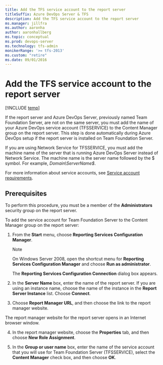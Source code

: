 ```yaml
---
title: Add the TFS service account to the report server
titleSuffix: Azure DevOps Server & TFS  
description: Add the TFS service account to the report server
ms.manager: jillfra
ms.author: aaronha
author: aaronhallberg
ms.topic: conceptual
ms.prod: devops-server
ms.technology: tfs-admin
monikerRange: '>= tfs-2013'
ms.custom: "retire"
ms.date: 09/01/2016
---
```


# Add the TFS service account to the report server

[!INCLUDE [temp](../../_shared/version-tfs-all-versions.md)]

If the report server and Azure DevOps Server, previously named Team Foundation Server, are not on the same server, you must add the name of your Azure DevOps service account (TFSSERVICE) to the Content Manager group on the report server. This step is done automatically during Azure DevOps setup if the report server is installed on Team Foundation Server. 

If you are using Network Service for TFSSERVICE, you must add the machine name of the server that is running Azure DevOps Server instead of Network Service. The machine name is the server name followed by the $ symbol. For example, *Domain\ServerName$*.

For more information about service accounts, see [Service account requirements](../../account-requirements.md).

## Prerequisites

To perform this procedure, you must be a member of the **Administrators** security group on the report server. 

To add the service account for Team Foundation Server to the Content Manager group on the report server:

1. From the **Start** menu, choose **Reporting Services Configuration Manager**.

	> [!NOTE]   
	> On Windows Server 2008, open the shortcut menu for **Reporting Services Configuration Manager** and choose **Run as administrator**.

	The **Reporting Services Configuration Connection** dialog box appears.

2. In the **Server Name** box, enter the name of the report server. If you are using an instance name, choose the name of the instance in the **Report Server Instance** list. Choose **Connect**.

3. Choose **Report Manager URL**, and then choose the link to the report manager website. 

  The report manager website for the report server opens in an Internet browser window.

4. In the report manager website, choose the **Properties** tab, and then choose **New Role Assignment**.

5. In the **Group or user name** box, enter the name of the service account that you will use for Team Foundation Server (TFSSERVICE), select the **Content Manager** check box, and then choose **OK**.

